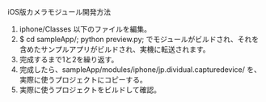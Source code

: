 iOS版カメラモジュール開発方法

1. iphone/Classes 以下のファイルを編集。
2. $ cd sampleApp/; python preview.py; でモジュールがビルドされ、それを含めたサンプルアプリがビルドされ、実機に転送されます。
3. 完成するまで1と2を繰り返す。
4. 完成したら、sampleApp/modules/iphone/jp.dividual.capturedevice/ を、実際に使うプロジェクトにコピーする。
5. 実際に使うプロジェクトをビルドして確認。
